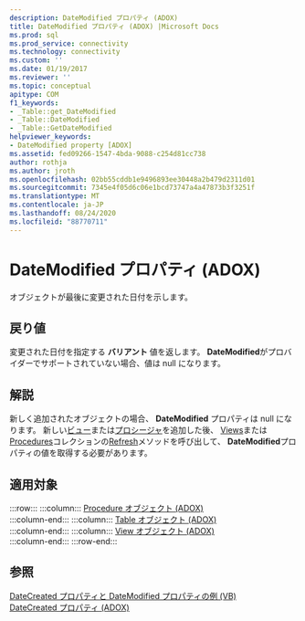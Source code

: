 ```yaml
---
description: DateModified プロパティ (ADOX)
title: DateModified プロパティ (ADOX) |Microsoft Docs
ms.prod: sql
ms.prod_service: connectivity
ms.technology: connectivity
ms.custom: ''
ms.date: 01/19/2017
ms.reviewer: ''
ms.topic: conceptual
apitype: COM
f1_keywords:
- _Table::get_DateModified
- _Table::DateModified
- _Table::GetDateModified
helpviewer_keywords:
- DateModified property [ADOX]
ms.assetid: fed09266-1547-4bda-9088-c254d81cc738
author: rothja
ms.author: jroth
ms.openlocfilehash: 02bb55cddb1e9496893ee30448a2b479d2311d01
ms.sourcegitcommit: 7345e4f05d6c06e1bcd73747a4a47873b3f3251f
ms.translationtype: MT
ms.contentlocale: ja-JP
ms.lasthandoff: 08/24/2020
ms.locfileid: "88770711"
---
```

# <a name="datemodified-property-adox"></a>DateModified プロパティ (ADOX)
オブジェクトが最後に変更された日付を示します。  
  
## <a name="return-values"></a>戻り値  
 変更された日付を指定する **バリアント** 値を返します。 **DateModified**がプロバイダーでサポートされていない場合、値は null になります。  
  
## <a name="remarks"></a>解説  
 新しく追加されたオブジェクトの場合、 **DateModified** プロパティは null になります。 新しい[ビュー](./view-object-adox.md)または[プロシージャ](./procedure-object-adox.md)を追加した後、 [Views](./views-collection-adox.md)または[Procedures](./procedures-collection-adox.md)コレクションの[Refresh](../ado-api/refresh-method-ado.md)メソッドを呼び出して、 **DateModified**プロパティの値を取得する必要があります。  
  
## <a name="applies-to"></a>適用対象  

:::row:::
    :::column:::
        [Procedure オブジェクト (ADOX)](./procedure-object-adox.md)  
    :::column-end:::
    :::column:::
        [Table オブジェクト (ADOX)](./table-object-adox.md)  
    :::column-end:::
    :::column:::
        [View オブジェクト (ADOX)](./view-object-adox.md)  
    :::column-end:::
:::row-end:::

## <a name="see-also"></a>参照  
 [DateCreated プロパティと DateModified プロパティの例 (VB)](./datecreated-and-datemodified-properties-example-vb.md)   
 [DateCreated プロパティ (ADOX)](./datecreated-property-adox.md)